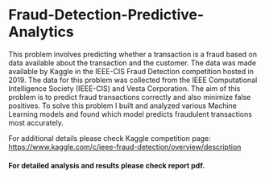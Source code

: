 # Fraud-Detection-Predictive-Analytics
This problem involves predicting whether a transaction is a fraud based on data available about the transaction and the customer. The data was made available by Kaggle in the IEEE-CIS Fraud Detection competition hosted in 2019. The data for this problem was collected from the IEEE Computational Intelligence Society (IEEE-CIS) and Vesta Corporation. The aim of this problem is to predict fraud transactions correctly and also minimize false positives. To solve this problem I built and analyzed various Machine Learning models and found which model predicts fraudulent transactions most accurately.

For additional details please check Kaggle competition page: https://www.kaggle.com/c/ieee-fraud-detection/overview/description

#### For detailed analysis and results please check report pdf.
